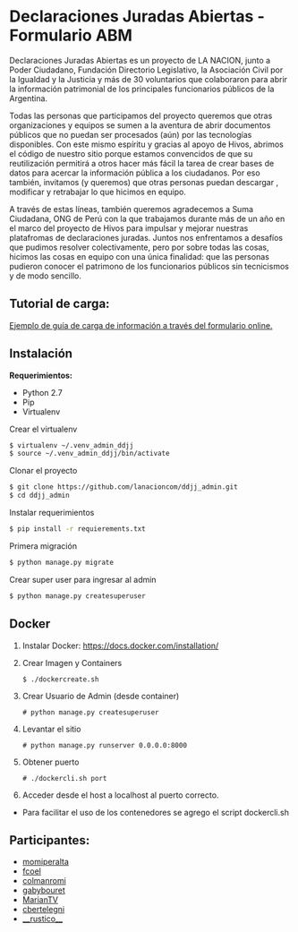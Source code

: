 # Declaraciones Juradas Abiertas - Formulario ABM

Declaraciones Juradas Abiertas es un proyecto de LA NACION, junto a Poder Ciudadano, Fundación Directorio Legislativo, la Asociación Civil por la Igualdad y la Justicia y más de 30 voluntarios que colaboraron para abrir la información patrimonial de los principales funcionarios públicos de la Argentina.
 
Todas las personas que participamos del proyecto queremos que otras organizaciones y equipos se sumen a la aventura de abrir documentos públicos que no puedan ser procesados (aún) por las tecnologías disponibles. Con este mismo espíritu y gracias al apoyo de Hivos, abrimos el código de nuestro sitio porque estamos convencidos de que su reutilización permitirá a otros hacer más fácil la tarea de crear bases de datos para acercar la información pública a los ciudadanos. Por eso también, invitamos (y queremos) que otras personas puedan descargar , modificar y retrabajar lo que hicimos en equipo.
 
A través de estas líneas, también queremos agradecemos a Suma Ciudadana, ONG de Perú con la que trabajamos durante más de un año en el marco del proyecto de Hivos para impulsar y mejorar nuestras platafromas de declaraciones juradas. Juntos nos enfrentamos a desafíos que pudimos resolver colectivamente, pero por sobre todas las cosas, hicimos las cosas en equipo con una única finalidad: que las personas pudieron conocer el patrimono de los funcionarios públicos sin tecnicismos y de modo sencillo.

## Tutorial de carga:

[Ejemplo de guía de carga de información a través del formulario online.](https://docs.google.com/document/d/1f0aUuqtxJAVwy-vQJY6NtJ28lPILDoET8X0cQf4JGEY/edit)

## Instalación

**Requerimientos:** 

* Python 2.7
* Pip
* Virtualenv

Crear el virtualenv

```bash
$ virtualenv ~/.venv_admin_ddjj
$ source ~/.venv_admin_ddjj/bin/activate
```

Clonar el proyecto

```bash
$ git clone https://github.com/lanacioncom/ddjj_admin.git
$ cd ddjj_admin
```

Instalar requerimientos

```bash
$ pip install -r requierements.txt
```

Primera migración

```bash
$ python manage.py migrate
```

Crear super user para ingresar al admin

```bash
$ python manage.py createsuperuser
```


## Docker

1. Instalar Docker: https://docs.docker.com/installation/
2. Crear Imagen y Containers
    
    `$ ./dockercreate.sh`

3. Crear Usuario de Admin (desde container)
    
    `# python manage.py createsuperuser`

4. Levantar el sitio
    
    `# python manage.py runserver 0.0.0.0:8000`

5. Obtener puerto

    `# ./dockercli.sh port`
    
6. Acceder desde el host a localhost al puerto correcto.

* Para facilitar el uso de los contenedores se agrego el script dockercli.sh

## Participantes:

* [momiperalta]
* [fcoel]
* [colmanromi]
* [gabybouret]
* [MarianTV]
* [cbertelegni]
* [\_\_rustico\_\_]



[colmanromi]:https://twitter.com/colmanromi
[gabybouret]:https://twitter.com/gabybouret
[momiperalta]:https://twitter.com/momiperalta
[fcoel]:https://twitter.com/fcoel
[MarianTV]:https://twitter.com/MarianTV
[cbertelegni]:https://twitter.com/cbertelegni
[\_\_rustico\_\_]:https://twitter.com/__rustico__
